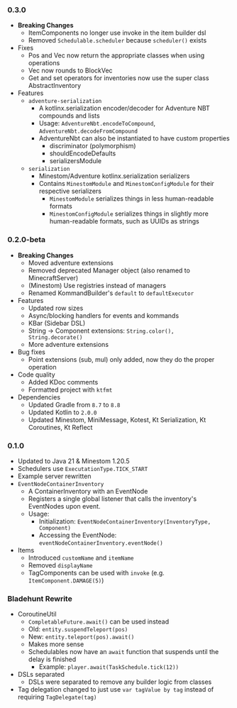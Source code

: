 ### 0.3.0

- **Breaking Changes**
    - ItemComponents no longer use invoke in the item builder dsl
    - Removed `Schedulable.scheduler` because `scheduler()` exists
- Fixes
    - Pos and Vec now return the appropriate classes when using operations
    - Vec now rounds to BlockVec
    - Get and set operators for inventories now use the super class AbstractInventory
- Features
    - `adventure-serialization`
        - A kotlinx.serialization encoder/decoder for Adventure NBT compounds and lists
        - Usage: `AdventureNbt.encodeToCompound`, `AdventureNbt.decodeFromCompound`
        - AdventureNbt can also be instantiated to have custom properties
            - discriminator (polymorphism)
            - shouldEncodeDefaults
            - serializersModule
    - `serialization`
        - Minestom/Adventure kotlinx.serialization serializers
        - Contains `MinestomModule` and `MinestomConfigModule` for their respective serializers
            - `MinestomModule` serializes things in less human-readable formats
            - `MinestomConfigModule` serializes things in slightly more human-readable formats, such as UUIDs as strings

### 0.2.0-beta

- **Breaking Changes**
    - Moved adventure extensions
    - Removed deprecated Manager object (also renamed to MinecraftServer)
    - (Minestom) Use registries instead of managers
    - Renamed KommandBuilder's `default` to `defaultExecutor`
- Features
    - Updated row sizes
    - Async/blocking handlers for events and kommands
    - KBar (Sidebar DSL)
    - String -> Component extensions: `String.color(), String.decorate()`
    - More adventure extensions
- Bug fixes
    - Point extensions (sub, mul) only added, now they do the proper operation
- Code quality
    - Added KDoc comments
    - Formatted project with `ktfmt`
- Dependencies
    - Updated Gradle from `8.7` to `8.8`
    - Updated Kotlin to `2.0.0`
    - Updated Minestom, MiniMessage, Kotest, Kt Serialization, Kt Coroutines, Kt Reflect

### 0.1.0

- Updated to Java 21 & Minestom 1.20.5
- Schedulers use `ExecutationType.TICK_START`
- Example server rewritten
- `EventNodeContainerInventory`
    - A ContainerInventory with an EventNode
    - Registers a single global listener that calls the inventory's EventNodes upon event.
    - Usage:
        - Initialization: `EventNodeContainerInventory(InventoryType, Component)`
        - Accessing the EventNode: `eventNodeContainerInventory.eventNode()`
- Items
    - Introduced `customName` and `itemName`
    - Removed `displayName`
    - TagComponents can be used with `invoke` (e.g. `ItemComponent.DAMAGE(5)`)

### Bladehunt Rewrite

- CoroutineUtil
    - `CompletableFuture.await()` can be used instead
    - Old: `entity.suspendTeleport(pos)`
    - New: `entity.teleport(pos).await()`
    - Makes more sense
    - Schedulables now have an `await` function that suspends until the delay is finished
        - Example: `player.await(TaskSchedule.tick(12))`
- DSLs separated
    - DSLs were separated to remove any builder logic from classes
- Tag delegation changed to just use `var tagValue by tag` instead of requiring `TagDelegate(tag)`
